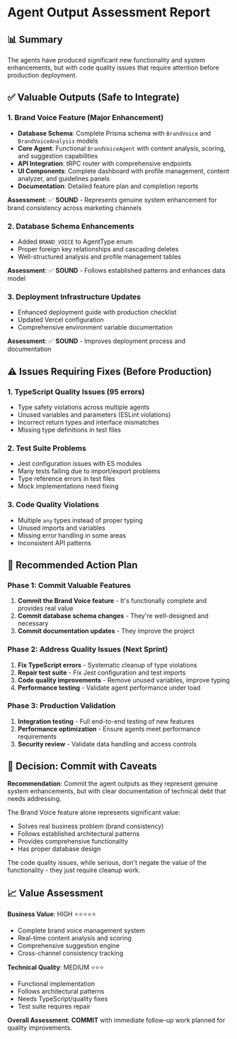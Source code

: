 # Agent Output Assessment Report

## 📊 Summary

The agents have produced significant new functionality and system enhancements,
but with code quality issues that require attention before production
deployment.

## ✅ Valuable Outputs (Safe to Integrate)

### 1. Brand Voice Feature (Major Enhancement)

- **Database Schema**: Complete Prisma schema with `BrandVoice` and
  `BrandVoiceAnalysis` models
- **Core Agent**: Functional `BrandVoiceAgent` with content analysis, scoring,
  and suggestion capabilities
- **API Integration**: tRPC router with comprehensive endpoints
- **UI Components**: Complete dashboard with profile management, content
  analyzer, and guidelines panels
- **Documentation**: Detailed feature plan and completion reports

**Assessment**: ✅ **SOUND** - Represents genuine system enhancement for brand
consistency across marketing channels

### 2. Database Schema Enhancements

- Added `BRAND_VOICE` to AgentType enum
- Proper foreign key relationships and cascading deletes
- Well-structured analysis and profile management tables

**Assessment**: ✅ **SOUND** - Follows established patterns and enhances data
model

### 3. Deployment Infrastructure Updates

- Enhanced deployment guide with production checklist
- Updated Vercel configuration
- Comprehensive environment variable documentation

**Assessment**: ✅ **SOUND** - Improves deployment process and documentation

## ⚠️ Issues Requiring Fixes (Before Production)

### 1. TypeScript Quality Issues (95 errors)

- Type safety violations across multiple agents
- Unused variables and parameters (ESLint violations)
- Incorrect return types and interface mismatches
- Missing type definitions in test files

### 2. Test Suite Problems

- Jest configuration issues with ES modules
- Many tests failing due to import/export problems
- Type reference errors in test files
- Mock implementations need fixing

### 3. Code Quality Violations

- Multiple `any` types instead of proper typing
- Unused imports and variables
- Missing error handling in some areas
- Inconsistent API patterns

## 🔧 Recommended Action Plan

### Phase 1: Commit Valuable Features

1. **Commit the Brand Voice feature** - It's functionally complete and provides
   real value
2. **Commit database schema changes** - They're well-designed and necessary
3. **Commit documentation updates** - They improve the project

### Phase 2: Address Quality Issues (Next Sprint)

1. **Fix TypeScript errors** - Systematic cleanup of type violations
2. **Repair test suite** - Fix Jest configuration and test imports
3. **Code quality improvements** - Remove unused variables, improve typing
4. **Performance testing** - Validate agent performance under load

### Phase 3: Production Validation

1. **Integration testing** - Full end-to-end testing of new features
2. **Performance optimization** - Ensure agents meet performance requirements
3. **Security review** - Validate data handling and access controls

## 🎯 Decision: Commit with Caveats

**Recommendation**: Commit the agent outputs as they represent genuine system
enhancements, but with clear documentation of technical debt that needs
addressing.

The Brand Voice feature alone represents significant value:

- Solves real business problem (brand consistency)
- Follows established architectural patterns
- Provides comprehensive functionality
- Has proper database design

The code quality issues, while serious, don't negate the value of the
functionality - they just require cleanup work.

## 📈 Value Assessment

**Business Value**: HIGH ⭐⭐⭐⭐⭐

- Complete brand voice management system
- Real-time content analysis and scoring
- Comprehensive suggestion engine
- Cross-channel consistency tracking

**Technical Quality**: MEDIUM ⭐⭐⭐

- Functional implementation
- Follows architectural patterns
- Needs TypeScript/quality fixes
- Test suite requires repair

**Overall Assessment**: **COMMIT** with immediate follow-up work planned for
quality improvements.
